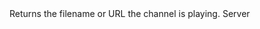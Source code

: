 <function name="GetFileName" parent="IGModAudioChannel" type="classfunc">
	<description>
		Returns the filename or URL the channel is playing.
		<added version="0.4"></added>
	</description>
	<realm>Server</realm>
	<rets>
		<ret name="" type="string"></ret>
	</rets>
</function>